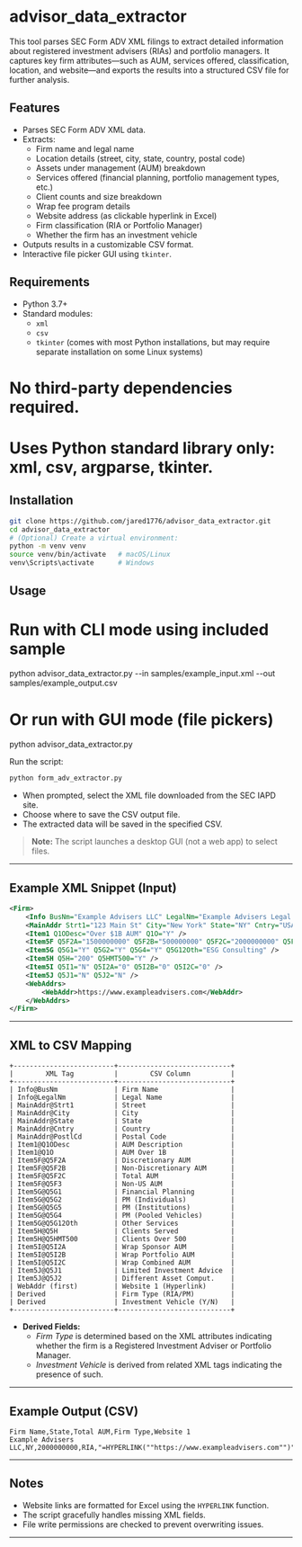 # advisor_data_extractor

This tool parses SEC Form ADV XML filings to extract detailed information about registered investment advisers (RIAs) and portfolio managers. It captures key firm attributes—such as AUM, services offered, classification, location, and website—and exports the results into a structured CSV file for further analysis.

## Features

- Parses SEC Form ADV XML data.
- Extracts:
  - Firm name and legal name
  - Location details (street, city, state, country, postal code)
  - Assets under management (AUM) breakdown
  - Services offered (financial planning, portfolio management types, etc.)
  - Client counts and size breakdown
  - Wrap fee program details
  - Website address (as clickable hyperlink in Excel)
  - Firm classification (RIA or Portfolio Manager)
  - Whether the firm has an investment vehicle
- Outputs results in a customizable CSV format.
- Interactive file picker GUI using `tkinter`.

## Requirements

- Python 3.7+
- Standard modules:
  - `xml`
  - `csv`
  - `tkinter` (comes with most Python installations, but may require separate installation on some Linux systems)
# No third-party dependencies required.
# Uses Python standard library only: xml, csv, argparse, tkinter.

## Installation

```bash
git clone https://github.com/jared1776/advisor_data_extractor.git
cd advisor_data_extractor
# (Optional) Create a virtual environment:
python -m venv venv
source venv/bin/activate   # macOS/Linux
venv\Scripts\activate      # Windows
```

## Usage

# Run with CLI mode using included sample
python advisor_data_extractor.py --in samples/example_input.xml --out samples/example_output.csv

# Or run with GUI mode (file pickers)
python advisor_data_extractor.py

Run the script:

```bash
python form_adv_extractor.py
```

- When prompted, select the XML file downloaded from the SEC IAPD site.
- Choose where to save the CSV output file.
- The extracted data will be saved in the specified CSV.

> **Note:** The script launches a desktop GUI (not a web app) to select files.

---

## Example XML Snippet (Input)

```xml
<Firm>
    <Info BusNm="Example Advisers LLC" LegalNm="Example Advisers Legal Name" />
    <MainAddr Strt1="123 Main St" City="New York" State="NY" Cntry="USA" PostlCd="10001" />
    <Item1 Q1ODesc="Over $1B AUM" Q1O="Y" />
    <Item5F Q5F2A="1500000000" Q5F2B="500000000" Q5F2C="2000000000" Q5F3="250000000" />
    <Item5G Q5G1="Y" Q5G2="Y" Q5G4="Y" Q5G12Oth="ESG Consulting" />
    <Item5H Q5H="200" Q5HMT500="Y" />
    <Item5I Q5I1="N" Q5I2A="0" Q5I2B="0" Q5I2C="0" />
    <Item5J Q5J1="N" Q5J2="N" />
    <WebAddrs>
        <WebAddr>https://www.exampleadvisers.com</WebAddr>
    </WebAddrs>
</Firm>
```

---

## XML to CSV Mapping

```
+-------------------------+----------------------------+
|        XML Tag          |        CSV Column          |
+-------------------------+----------------------------+
| Info@BusNm              | Firm Name                  |
| Info@LegalNm            | Legal Name                 |
| MainAddr@Strt1          | Street                     |
| MainAddr@City           | City                       |
| MainAddr@State          | State                      |
| MainAddr@Cntry          | Country                    |
| MainAddr@PostlCd        | Postal Code                |
| Item1@Q1ODesc           | AUM Description            |
| Item1@Q1O               | AUM Over 1B                |
| Item5F@Q5F2A            | Discretionary AUM          |
| Item5F@Q5F2B            | Non-Discretionary AUM      |
| Item5F@Q5F2C            | Total AUM                  |
| Item5F@Q5F3             | Non-US AUM                 |
| Item5G@Q5G1             | Financial Planning         |
| Item5G@Q5G2             | PM (Individuals)           |
| Item5G@Q5G5             | PM (Institutions)          |
| Item5G@Q5G4             | PM (Pooled Vehicles)       |
| Item5G@Q5G12Oth         | Other Services             |
| Item5H@Q5H              | Clients Served             |
| Item5H@Q5HMT500         | Clients Over 500           |
| Item5I@Q5I2A            | Wrap Sponsor AUM           |
| Item5I@Q5I2B            | Wrap Portfolio AUM         |
| Item5I@Q5I2C            | Wrap Combined AUM          |
| Item5J@Q5J1             | Limited Investment Advice  |
| Item5J@Q5J2             | Different Asset Comput.    |
| WebAddr (first)         | Website 1 (Hyperlink)      |
| Derived                 | Firm Type (RIA/PM)         |
| Derived                 | Investment Vehicle (Y/N)   |
+-------------------------+----------------------------+
```

- **Derived Fields:**  
  - _Firm Type_ is determined based on the XML attributes indicating whether the firm is a Registered Investment Adviser or Portfolio Manager.
  - _Investment Vehicle_ is derived from related XML tags indicating the presence of such.

---

## Example Output (CSV)

```csv
Firm Name,State,Total AUM,Firm Type,Website 1
Example Advisers LLC,NY,2000000000,RIA,"=HYPERLINK(""https://www.exampleadvisers.com"")"
```

---

## Notes

- Website links are formatted for Excel using the `HYPERLINK` function.
- The script gracefully handles missing XML fields.
- File write permissions are checked to prevent overwriting issues.

---
